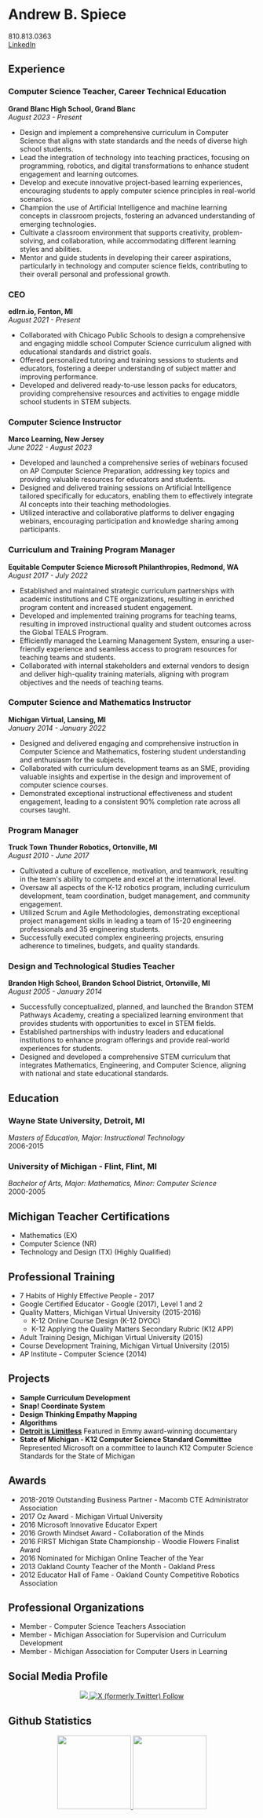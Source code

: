 # Andrew B. Spiece

810.813.0363  
[LinkedIn](https://www.linkedin.com/in/aspiece/)

## Experience

### Computer Science Teacher, Career Technical Education
**Grand Blanc High School, Grand Blanc**  
_August 2023 - Present_

- Design and implement a comprehensive curriculum in Computer Science that aligns with state standards and the needs of diverse high school students.
- Lead the integration of technology into teaching practices, focusing on programming, robotics, and digital transformations to enhance student engagement and learning outcomes.
- Develop and execute innovative project-based learning experiences, encouraging students to apply computer science principles in real-world scenarios.
- Champion the use of Artificial Intelligence and machine learning concepts in classroom projects, fostering an advanced understanding of emerging technologies.
- Cultivate a classroom environment that supports creativity, problem-solving, and collaboration, while accommodating different learning styles and abilities.
- Mentor and guide students in developing their career aspirations, particularly in technology and computer science fields, contributing to their overall personal and professional growth.

### CEO
**edlrn.io, Fenton, MI**  
_August 2021 - Present_

- Collaborated with Chicago Public Schools to design a comprehensive and engaging middle school Computer Science curriculum aligned with educational standards and district goals.
- Offered personalized tutoring and training sessions to students and educators, fostering a deeper understanding of subject matter and improving performance.
- Developed and delivered ready-to-use lesson packs for educators, providing comprehensive resources and activities to engage middle school students in STEM subjects.

### Computer Science Instructor
**Marco Learning, New Jersey**  
_June 2022 - August 2023_

- Developed and launched a comprehensive series of webinars focused on AP Computer Science Preparation, addressing key topics and providing valuable resources for educators and students.
- Designed and delivered training sessions on Artificial Intelligence tailored specifically for educators, enabling them to effectively integrate AI concepts into their teaching methodologies.
- Utilized interactive and collaborative platforms to deliver engaging webinars, encouraging participation and knowledge sharing among participants.

### Curriculum and Training Program Manager
**Equitable Computer Science Microsoft Philanthropies, Redmond, WA**  
_August 2017 - July 2022_

- Established and maintained strategic curriculum partnerships with academic institutions and CTE organizations, resulting in enriched program content and increased student engagement.
- Developed and implemented training programs for teaching teams, resulting in improved instructional quality and student outcomes across the Global TEALS Program.
- Efficiently managed the Learning Management System, ensuring a user-friendly experience and seamless access to program resources for teaching teams and students.
- Collaborated with internal stakeholders and external vendors to design and deliver high-quality training materials, aligning with program objectives and the needs of teaching teams.

### Computer Science and Mathematics Instructor
**Michigan Virtual, Lansing, MI**  
_January 2014 - January 2022_

- Designed and delivered engaging and comprehensive instruction in Computer Science and Mathematics, fostering student understanding and enthusiasm for the subjects.
- Collaborated with curriculum development teams as an SME, providing valuable insights and expertise in the design and improvement of computer science courses.
- Demonstrated exceptional instructional effectiveness and student engagement, leading to a consistent 90% completion rate across all courses taught.

### Program Manager
**Truck Town Thunder Robotics, Ortonville, MI**  
_August 2010 - June 2017_

- Cultivated a culture of excellence, motivation, and teamwork, resulting in the team's ability to compete and excel at the international level.
- Oversaw all aspects of the K-12 robotics program, including curriculum development, team coordination, budget management, and community engagement.
- Utilized Scrum and Agile Methodologies, demonstrating exceptional project management skills in leading a team of 15-20 engineering professionals and 35 engineering students.
- Successfully executed complex engineering projects, ensuring adherence to timelines, budgets, and quality standards.

### Design and Technological Studies Teacher
**Brandon High School, Brandon School District, Ortonville, MI**  
_August 2005 - January 2014_

- Successfully conceptualized, planned, and launched the Brandon STEM Pathways Academy, creating a specialized learning environment that provides students with opportunities to excel in STEM fields.
- Established partnerships with industry leaders and educational institutions to enhance program offerings and provide real-world experiences for students.
- Designed and developed a comprehensive STEM curriculum that integrates Mathematics, Engineering, and Computer Science, aligning with national and state educational standards.

## Education

### Wayne State University, Detroit, MI
_Masters of Education, Major: Instructional Technology_  
2006-2015

### University of Michigan - Flint, Flint, MI
_Bachelor of Arts, Major: Mathematics, Minor: Computer Science_  
2000-2005

## Michigan Teacher Certifications

- Mathematics (EX)
- Computer Science (NR)
- Technology and Design (TX) (Highly Qualified)

## Professional Training

- 7 Habits of Highly Effective People - 2017
- Google Certified Educator - Google (2017), Level 1 and 2
- Quality Matters, Michigan Virtual University (2015-2016)
  - K-12 Online Course Design (K-12 DYOC)
  - K-12 Applying the Quality Matters Secondary Rubric (K12 APP)
- Adult Training Design, Michigan Virtual University (2015)
- Course Development Training, Michigan Virtual University (2015)
- AP Institute - Computer Science (2014)

## Projects

- **Sample Curriculum Development**
- **Snap! Coordinate System**
- **Design Thinking Empathy Mapping**
- **Algorithms**
- [**Detroit is Limitless**](https://youtu.be/6p5x6VtVbz0?si=tZPR0TPU0QYj9Mxb)
  Featured in Emmy award-winning documentary
- **State of Michigan - K12 Computer Science Standard Committee**  
  Represented Microsoft on a committee to launch K12 Computer Science Standards for the State of Michigan

## Awards

- 2018-2019 Outstanding Business Partner - Macomb CTE Administrator Association
- 2017 Oz Award - Michigan Virtual University
- 2016 Microsoft Innovative Educator Expert
- 2016 Growth Mindset Award - Collaboration of the Minds
- 2016 FIRST Michigan State Championship - Woodie Flowers Finalist Award
- 2016 Nominated for Michigan Online Teacher of the Year
- 2013 Oakland County Teacher of the Month - Oakland Press
- 2012 Educator Hall of Fame - Oakland County Competitive Robotics Association

## Professional Organizations

- Member - Computer Science Teachers Association
- Member - Michigan Association for Supervision and Curriculum Development
- Member - Michigan Association for Computer Users in Learning


## Social Media Profile
<p align='center'>
<a href="https://www.linkedin.com/in/yourprofile/](https://www.linkedin.com/in/aspiece/">
	       <img src="https://img.shields.io/badge/linkedin-%230077B5.svg?&style=for-the-badge&logo=linkedin&logoColor=white"/>
	   </a>
	   <a href="https://x.xom/andrewspiece"><img alt="X (formerly Twitter) Follow" src="https://img.shields.io/twitter/follow/andrewspiece"></a><br>
</p>

## Github Statistics
<p align='center'>
	<a href="https://github-readme-stats.vercel.app/api?username=aspiece&show_icons=true&count_private=true">
	       <img height=150 src="https://github-readme-stats.vercel.app/api?username=aspiece&show_icons=true&count_private=true"/>
	   </a>
	   <a href="https://github.com/yourusername/github-readme-stats">
	       <img height=150 src="https://github-readme-stats.vercel.app/api/top-langs/?username=aspiece&layout=compact"/>
	   </a>
</p>

